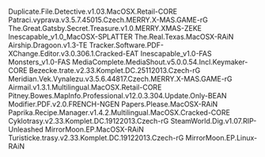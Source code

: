 Duplicate.File.Detective.v1.03.MacOSX.Retail-CORE
Patraci.vyprava.v3.5.7.45015.Czech.MERRY.X-MAS.GAME-rG
The.Great.Gatsby.Secret.Treasure.v1.0.MERRY.XMAS-ZEKE
Inescapable_v1.0_MacOSX-SPLATTER
The.Real.Texas.MacOSX-RAiN
Airship.Dragoon.v1.3-TE
Tracker.Software.PDF-XChange.Editor.v3.0.306.1.Cracked-EAT
Inescapable_v1.0-FAS
Monsters_v1.0-FAS
MediaComplete.MediaShout.v5.0.0.54.Incl.Keymaker-CORE
Bezecke.trate.v2.33.Komplet.DC.25112013.Czech-rG
Meridian.Vek.Vynalezu.v3.5.6.44817.Czech.MERRY.X-MAS.GAME-rG
Airmail.v1.3.1.Multilingual.MacOSX.Retail-CORE
Pitney.Bowes.MapInfo.Professional.v12.0.3.304.Update.Only-BEAN
Modifier.PDF.v2.0.FRENCH-NGEN
Papers.Please.MacOSX-RAiN
Paprika.Recipe.Manager.v1.4.2.Multilingual.MacOSX.Cracked-CORE
Cyklotrasy.v2.33.Komplet.DC.19122013.Czech-rG
SteamWorld.Dig.v1.07.RIP-Unleashed
MirrorMoon.EP.MacOSX-RAiN
Turisticke.trasy.v2.33.Komplet.DC.19122013.Czech-rG
MirrorMoon.EP.Linux-RAiN
